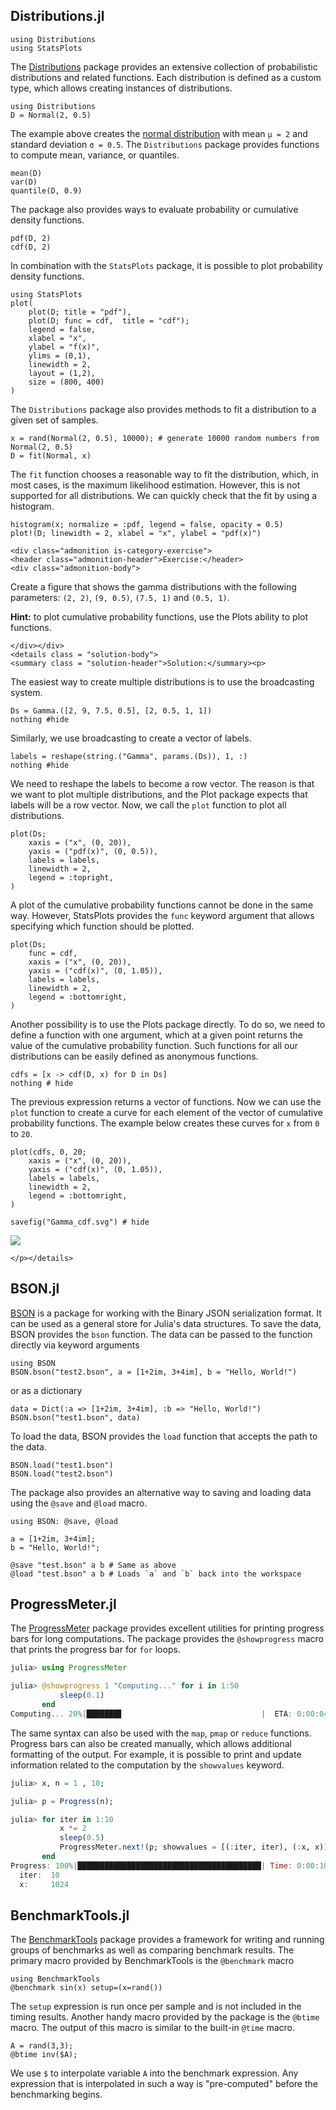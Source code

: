 ## Distributions.jl

```@setup distr
using Distributions
using StatsPlots
```

The [Distributions](https://github.com/JuliaStats/Distributions.jl) package provides an extensive collection of probabilistic distributions and related functions. Each distribution is defined as a custom type, which allows creating instances of distributions.

```@repl distr
using Distributions
D = Normal(2, 0.5)
```

The example above creates the [normal distribution](https://en.wikipedia.org/wiki/Normal_distribution) with mean `μ = 2` and standard deviation `σ = 0.5`. The `Distributions` package provides functions to compute mean, variance, or quantiles.

```@repl distr
mean(D)
var(D)
quantile(D, 0.9)
```

The package also provides ways to evaluate probability or cumulative density functions.

```@repl distr
pdf(D, 2)
cdf(D, 2)
```

In combination with the `StatsPlots` package, it is possible to plot probability density functions.

```@example distr
using StatsPlots
plot(
    plot(D; title = "pdf"),
    plot(D; func = cdf,  title = "cdf");
    legend = false,
    xlabel = "x",
    ylabel = "f(x)",
    ylims = (0,1),
    linewidth = 2,
    layout = (1,2),
    size = (800, 400)
)
```

The `Distributions` package also provides methods to fit a distribution to a given set of samples.

```@repl distr
x = rand(Normal(2, 0.5), 10000); # generate 10000 random numbers from Normal(2, 0.5)
D = fit(Normal, x)
```

The `fit` function chooses a reasonable way to fit the distribution, which, in most cases, is the maximum likelihood estimation. However, this is not supported for all distributions. We can quickly check that the fit by using a histogram.

```@example distr
histogram(x; normalize = :pdf, legend = false, opacity = 0.5)
plot!(D; linewidth = 2, xlabel = "x", ylabel = "pdf(x)")
```

```@raw html
<div class="admonition is-category-exercise">
<header class="admonition-header">Exercise:</header>
<div class="admonition-body">
```

Create a figure that shows the gamma distributions with the following parameters: `(2, 2)`, `(9, 0.5)`, `(7.5, 1)` and `(0.5, 1)`.

**Hint:** to plot cumulative probability functions, use the Plots ability to plot functions.

```@raw html
</div></div>
<details class = "solution-body">
<summary class = "solution-header">Solution:</summary><p>
```

The easiest way to create multiple distributions is to use the broadcasting system.

```@example distr
Ds = Gamma.([2, 9, 7.5, 0.5], [2, 0.5, 1, 1])
nothing #hide
```

Similarly, we use broadcasting to create a vector of labels.

```@example distr
labels = reshape(string.("Gamma", params.(Ds)), 1, :)
nothing #hide
```

We need to reshape the labels to become a row vector. The reason is that we want to plot multiple distributions, and the Plot package expects that labels will be a row vector. Now, we call the `plot` function to plot all distributions.

```@example distr
plot(Ds;
    xaxis = ("x", (0, 20)),
    yaxis = ("pdf(x)", (0, 0.5)),
    labels = labels,
    linewidth = 2,
    legend = :topright,
)
```

A plot of the cumulative probability functions cannot be done in the same way. However, StatsPlots provides the `func` keyword argument that allows specifying which function should be plotted.

```@example distr
plot(Ds;
    func = cdf,
    xaxis = ("x", (0, 20)),
    yaxis = ("cdf(x)", (0, 1.05)),
    labels = labels,
    linewidth = 2,
    legend = :bottomright,
)
```

Another possibility is to use the Plots package directly. To do so, we need to define a function with one argument, which at a given point returns the value of the cumulative probability function. Such functions for all our distributions can be easily defined as anonymous functions.

```@example distr
cdfs = [x -> cdf(D, x) for D in Ds]
nothing # hide
```

The previous expression returns a vector of functions. Now we can use the `plot` function to create a curve for each element of the vector of cumulative probability functions. The example below creates these curves for ``x`` from ``0`` to ``20``.

```@example distr
plot(cdfs, 0, 20;
    xaxis = ("x", (0, 20)),
    yaxis = ("cdf(x)", (0, 1.05)),
    labels = labels,
    linewidth = 2,
    legend = :bottomright,
)

savefig("Gamma_cdf.svg") # hide
```

![](Gamma_cdf.svg)

```@raw html
</p></details>
```

## BSON.jl

[BSON](https://github.com/JuliaIO/BSON.jl) is a package for working with the Binary JSON serialization format. It can be used as a general store for Julia's data structures. To save the data, BSON provides the `bson` function. The data can be passed to the function directly via keyword arguments

```@repl bson
using BSON
BSON.bson("test2.bson", a = [1+2im, 3+4im], b = "Hello, World!")
```

or as a dictionary

```@repl bson
data = Dict(:a => [1+2im, 3+4im], :b => "Hello, World!")
BSON.bson("test1.bson", data)
```

To load the data, BSON provides the `load` function that accepts the path to the data.

```@repl bson
BSON.load("test1.bson")
BSON.load("test2.bson")
```

The package also provides an alternative way to saving and loading data using the `@save` and `@load` macro.

```@repl bson
using BSON: @save, @load

a = [1+2im, 3+4im];
b = "Hello, World!";

@save "test.bson" a b # Same as above
@load "test.bson" a b # Loads `a` and `b` back into the workspace
```

## ProgressMeter.jl

The [ProgressMeter](https://github.com/timholy/ProgressMeter.jl) package provides excellent utilities for printing progress bars for long computations. The package provides the `@showprogress` macro that prints the progress bar for `for` loops.

```julia
julia> using ProgressMeter

julia> @showprogress 1 "Computing..." for i in 1:50
           sleep(0.1)
       end
Computing... 20%|███████▊                               |  ETA: 0:00:04
```

The same syntax can also be used with the `map`, `pmap` or `reduce` functions. Progress bars can also be created manually, which allows additional formatting of the output. For example, it is possible to print and update information related to the computation by the `showvalues` keyword.

```julia
julia> x, n = 1 , 10;

julia> p = Progress(n);

julia> for iter in 1:10
           x *= 2
           sleep(0.5)
           ProgressMeter.next!(p; showvalues = [(:iter, iter), (:x, x)])
       end
Progress: 100%|█████████████████████████████████████████| Time: 0:00:10
  iter:  10
  x:     1024
```

## BenchmarkTools.jl

The [BenchmarkTools](https://github.com/JuliaCI/BenchmarkTools.jl) package provides a framework for writing and running groups of benchmarks as well as comparing benchmark results. The primary macro provided by BenchmarkTools is the `@benchmark` macro

```@repl benchmark
using BenchmarkTools
@benchmark sin(x) setup=(x=rand())
```

The `setup` expression is run once per sample and is not included in the timing results. Another handy macro provided by the package is the `@btime` macro. The output of this macro is similar to the built-in `@time` macro.

```@repl benchmark
A = rand(3,3);
@btime inv($A);
```

We use `$` to interpolate variable `A` into the benchmark expression. Any expression that is interpolated in such a way is "pre-computed" before the benchmarking begins.
